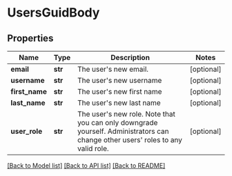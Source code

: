 # UsersGuidBody

## Properties
Name | Type | Description | Notes
------------ | ------------- | ------------- | -------------
**email** | **str** | The user&#x27;s new email. | [optional] 
**username** | **str** | The user&#x27;s new username | [optional] 
**first_name** | **str** | The user&#x27;s new first name | [optional] 
**last_name** | **str** | The user&#x27;s new last name | [optional] 
**user_role** | **str** | The user&#x27;s new role. Note that you can only downgrade yourself. Administrators can change other users&#x27; roles to any valid role. | [optional] 

[[Back to Model list]](../README.md#documentation-for-models) [[Back to API list]](../README.md#documentation-for-api-endpoints) [[Back to README]](../README.md)

